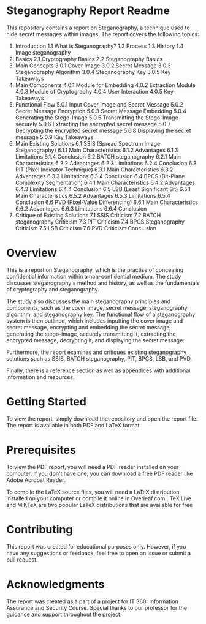 # Steganography Report Readme

This repository contains a report on Steganography, a technique used to hide secret messages within images. The report covers the following topics:

1. Introduction
1.1 What is Steganography?
1.2 Process
1.3 History
1.4 Image steganography
2. Basics
2.1 Cryptography Basics
2.2 Steganography Basics
3. Main Concepts
3.0.1 Cover Image
3.0.2 Secret Message
3.0.3 Steganography Algorithm
3.0.4 Steganography Key
3.0.5 Key Takeaways
4. Main Components
4.0.1 Module for Embedding
4.0.2 Extraction Module
4.0.3 Module of Cryptography
4.0.4 User Interaction
4.0.5 Key Takeaways
5. Functional Flow
5.0.1 Input Cover Image and Secret Message
5.0.2 Secret Message Encryption
5.0.3 Secret Message Embedding
5.0.4 Generating the Stego-Image
5.0.5 Transmitting the Stego-Image securely
5.0.6 Extracting the encrypted secret message
5.0.7 Decrypting the encrypted secret message
5.0.8 Displaying the secret message
5.0.9 Key Takeaways
6. Main Existing Solutions
6.1 SSIS (Spread Spectrum Image Steganography)
6.1.1 Main Characteristics
6.1.2 Advantages
6.1.3 Limitations
6.1.4 Conclusion
6.2 BATCH steganography
6.2.1 Main Characteristics
6.2.2 Advantages
6.2.3 Limitations
6.2.4 Conclusion
6.3 PIT (Pixel Indicator Technique)
6.3.1 Main Characteristics
6.3.2 Advantages
6.3.3 Limitations
6.3.4 Conclusion
6.4 BPCS (Bit-Plane Complexity Segmentation)
6.4.1 Main Characteristics
6.4.2 Advantages
6.4.3 Limitations
6.4.4 Conclusion
6.5 LSB (Least Significant Bit)
6.5.1 Main Characteristics
6.5.2 Advantages
6.5.3 Limitations
6.5.4 Conclusion
6.6 PVD (Pixel-Value Differencing)
6.6.1 Main Characteristics
6.6.2 Advantages
6.6.3 Limitations
6.6.4 Conclusion
7. Critique of Existing Solutions
7.1 SSIS Criticism
7.2 BATCH steganography Criticism
7.3 PIT Criticism
7.4 BPCS Steganography Criticism
7.5 LSB Criticism
7.6 PVD Criticism
Conclusion

# Overview
This is a report on Steganography, which is the practise of concealing confidential information within a non-confidential medium. The study discusses steganography's method and history, as well as the fundamentals of cryptography and steganography.


The study also discusses the main steganography principles and components, such as the cover image, secret message, steganography algorithm, and steganography key. The functional flow of a steganography system is then outlined, which includes inputting the cover image and secret message, encrypting and embedding the secret message, generating the stego-image, securely transmitting it, extracting the encrypted message, decrypting it, and displaying the secret message.

Furthermore, the report examines and critiques existing steganography solutions such as SSIS, BATCH steganography, PIT, BPCS, LSB, and PVD.

Finally, there is a reference section as well as appendices with additional information and resources.

# Getting Started
To view the report, simply download the repository and open the report file. The report is available in both PDF and LaTeX format.

# Prerequisites
To view the PDF report, you will need a PDF reader installed on your computer. If you don't have one, you can download a free PDF reader like Adobe Acrobat Reader.

To compile the LaTeX source files, you will need a LaTeX distribution installed on your computer or compile it online in Overleaf.com . TeX Live and MiKTeX are two popular LaTeX distributions that are available for free

# Contributing
This report was created for educational purposes only. However, if you have any suggestions or feedback, feel free to open an issue or submit a pull request.


# Acknowledgments
The report was created as a part of a project for IT 360: Information Assurance and Security Course. Special thanks to our professor for the guidance and support throughout the project.
